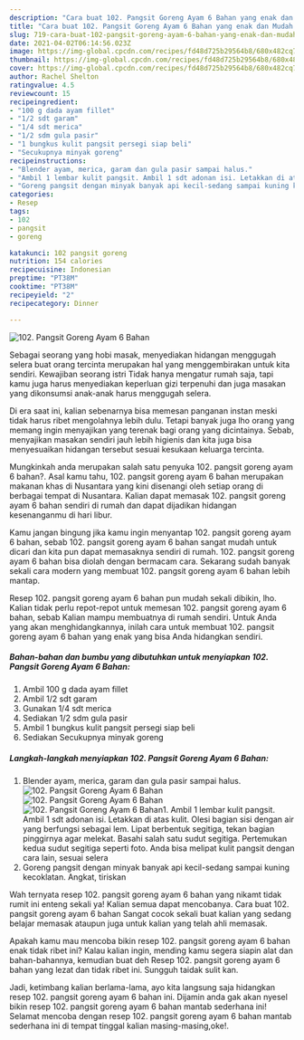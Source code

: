 ```yaml
---
description: "Cara buat 102. Pangsit Goreng Ayam 6 Bahan yang enak dan Mudah Dibuat"
title: "Cara buat 102. Pangsit Goreng Ayam 6 Bahan yang enak dan Mudah Dibuat"
slug: 719-cara-buat-102-pangsit-goreng-ayam-6-bahan-yang-enak-dan-mudah-dibuat
date: 2021-04-02T06:14:56.023Z
image: https://img-global.cpcdn.com/recipes/fd48d725b29564b8/680x482cq70/102-pangsit-goreng-ayam-6-bahan-foto-resep-utama.jpg
thumbnail: https://img-global.cpcdn.com/recipes/fd48d725b29564b8/680x482cq70/102-pangsit-goreng-ayam-6-bahan-foto-resep-utama.jpg
cover: https://img-global.cpcdn.com/recipes/fd48d725b29564b8/680x482cq70/102-pangsit-goreng-ayam-6-bahan-foto-resep-utama.jpg
author: Rachel Shelton
ratingvalue: 4.5
reviewcount: 15
recipeingredient:
- "100 g dada ayam fillet"
- "1/2 sdt garam"
- "1/4 sdt merica"
- "1/2 sdm gula pasir"
- "1 bungkus kulit pangsit persegi siap beli"
- "Secukupnya minyak goreng"
recipeinstructions:
- "Blender ayam, merica, garam dan gula pasir sampai halus."
- "Ambil 1 lembar kulit pangsit. Ambil 1 sdt adonan isi. Letakkan di atas kulit. Olesi bagian sisi dengan air yang berfungsi sebagai lem. Lipat berbentuk segitiga, tekan bagian pinggirnya agar melekat. Basahi salah satu sudut segitiga. Pertemukan kedua sudut segitiga seperti foto. Anda bisa melipat kulit pangsit dengan cara lain, sesuai selera"
- "Goreng pangsit dengan minyak banyak api kecil-sedang sampai kuning kecoklatan. Angkat, tiriskan"
categories:
- Resep
tags:
- 102
- pangsit
- goreng

katakunci: 102 pangsit goreng 
nutrition: 154 calories
recipecuisine: Indonesian
preptime: "PT38M"
cooktime: "PT38M"
recipeyield: "2"
recipecategory: Dinner

---
```



![102. Pangsit Goreng Ayam 6 Bahan](https://img-global.cpcdn.com/recipes/fd48d725b29564b8/680x482cq70/102-pangsit-goreng-ayam-6-bahan-foto-resep-utama.jpg)

Sebagai seorang yang hobi masak, menyediakan hidangan menggugah selera buat orang tercinta merupakan hal yang menggembirakan untuk kita sendiri. Kewajiban seorang istri Tidak hanya mengatur rumah saja, tapi kamu juga harus menyediakan keperluan gizi terpenuhi dan juga masakan yang dikonsumsi anak-anak harus menggugah selera.

Di era  saat ini, kalian sebenarnya bisa memesan panganan instan meski tidak harus ribet mengolahnya lebih dulu. Tetapi banyak juga lho orang yang memang ingin menyajikan yang terenak bagi orang yang dicintainya. Sebab, menyajikan masakan sendiri jauh lebih higienis dan kita juga bisa menyesuaikan hidangan tersebut sesuai kesukaan keluarga tercinta. 



Mungkinkah anda merupakan salah satu penyuka 102. pangsit goreng ayam 6 bahan?. Asal kamu tahu, 102. pangsit goreng ayam 6 bahan merupakan makanan khas di Nusantara yang kini disenangi oleh setiap orang di berbagai tempat di Nusantara. Kalian dapat memasak 102. pangsit goreng ayam 6 bahan sendiri di rumah dan dapat dijadikan hidangan kesenanganmu di hari libur.

Kamu jangan bingung jika kamu ingin menyantap 102. pangsit goreng ayam 6 bahan, sebab 102. pangsit goreng ayam 6 bahan sangat mudah untuk dicari dan kita pun dapat memasaknya sendiri di rumah. 102. pangsit goreng ayam 6 bahan bisa diolah dengan bermacam cara. Sekarang sudah banyak sekali cara modern yang membuat 102. pangsit goreng ayam 6 bahan lebih mantap.

Resep 102. pangsit goreng ayam 6 bahan pun mudah sekali dibikin, lho. Kalian tidak perlu repot-repot untuk memesan 102. pangsit goreng ayam 6 bahan, sebab Kalian mampu membuatnya di rumah sendiri. Untuk Anda yang akan menghidangkannya, inilah cara untuk membuat 102. pangsit goreng ayam 6 bahan yang enak yang bisa Anda hidangkan sendiri.

<!--inarticleads1-->

##### Bahan-bahan dan bumbu yang dibutuhkan untuk menyiapkan 102. Pangsit Goreng Ayam 6 Bahan:

1. Ambil 100 g dada ayam fillet
1. Ambil 1/2 sdt garam
1. Gunakan 1/4 sdt merica
1. Sediakan 1/2 sdm gula pasir
1. Ambil 1 bungkus kulit pangsit persegi siap beli
1. Sediakan Secukupnya minyak goreng




<!--inarticleads2-->

##### Langkah-langkah menyiapkan 102. Pangsit Goreng Ayam 6 Bahan:

1. Blender ayam, merica, garam dan gula pasir sampai halus.
<img src="https://img-global.cpcdn.com/steps/94cae8a5aa55307c/160x128cq70/102-pangsit-goreng-ayam-6-bahan-langkah-memasak-1-foto.jpg" alt="102. Pangsit Goreng Ayam 6 Bahan"><img src="https://img-global.cpcdn.com/steps/9548f80720dcc875/160x128cq70/102-pangsit-goreng-ayam-6-bahan-langkah-memasak-1-foto.jpg" alt="102. Pangsit Goreng Ayam 6 Bahan"><img src="https://img-global.cpcdn.com/steps/07a4c882eec49547/160x128cq70/102-pangsit-goreng-ayam-6-bahan-langkah-memasak-1-foto.jpg" alt="102. Pangsit Goreng Ayam 6 Bahan">1. Ambil 1 lembar kulit pangsit. Ambil 1 sdt adonan isi. Letakkan di atas kulit. Olesi bagian sisi dengan air yang berfungsi sebagai lem. Lipat berbentuk segitiga, tekan bagian pinggirnya agar melekat. Basahi salah satu sudut segitiga. Pertemukan kedua sudut segitiga seperti foto. Anda bisa melipat kulit pangsit dengan cara lain, sesuai selera
1. Goreng pangsit dengan minyak banyak api kecil-sedang sampai kuning kecoklatan. Angkat, tiriskan




Wah ternyata resep 102. pangsit goreng ayam 6 bahan yang nikamt tidak rumit ini enteng sekali ya! Kalian semua dapat mencobanya. Cara buat 102. pangsit goreng ayam 6 bahan Sangat cocok sekali buat kalian yang sedang belajar memasak ataupun juga untuk kalian yang telah ahli memasak.

Apakah kamu mau mencoba bikin resep 102. pangsit goreng ayam 6 bahan enak tidak ribet ini? Kalau kalian ingin, mending kamu segera siapin alat dan bahan-bahannya, kemudian buat deh Resep 102. pangsit goreng ayam 6 bahan yang lezat dan tidak ribet ini. Sungguh taidak sulit kan. 

Jadi, ketimbang kalian berlama-lama, ayo kita langsung saja hidangkan resep 102. pangsit goreng ayam 6 bahan ini. Dijamin anda gak akan nyesel bikin resep 102. pangsit goreng ayam 6 bahan mantab sederhana ini! Selamat mencoba dengan resep 102. pangsit goreng ayam 6 bahan mantab sederhana ini di tempat tinggal kalian masing-masing,oke!.

